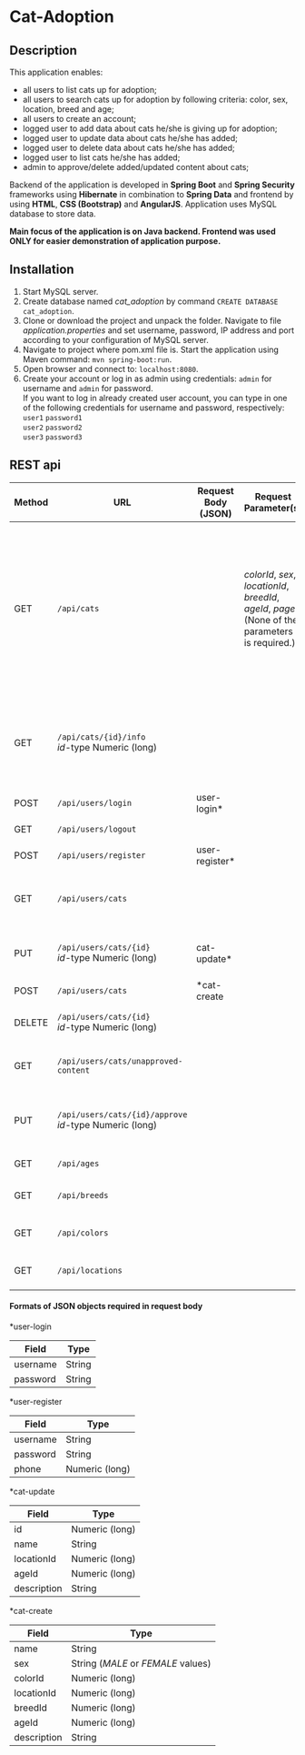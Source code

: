 # Cat-Adoption
## Description
This application enables: 
- all users to list cats up for adoption;
- all users to search cats up for adoption by following criteria: color, sex, location, breed and age;
- all users to create an account;
- logged user to add data about cats he/she is giving up for adoption;
- logged user to update data about cats he/she has added;
- logged user to delete data about cats he/she has added;
- logged user to list cats he/she has added;
- admin to approve/delete added/updated content about cats;

Backend of the application is developed in **Spring Boot** and **Spring Security** frameworks using **Hibernate** in 
combination to **Spring Data** and frontend by using **HTML**, **CSS (Bootstrap)** and **AngularJS**. 
Application uses MySQL database to store data.  

**Main focus of the application is on Java backend. Frontend was used ONLY for easier demonstration of application purpose.**
## Installation
1. Start MySQL server.
2. Create database named _cat_adoption_ by command `CREATE DATABASE cat_adoption`.
2. Clone or download the project and unpack the folder. Navigate to file _application.properties_ and set username, password, 
IP address and port according to your configuration of MySQL server.
3. Navigate to project where pom.xml file is. Start the application using Maven command:
`mvn spring-boot:run`.
4. Open browser and connect to: `localhost:8080`.
5. Create your account or log in as admin using credentials: `admin` for username and `admin` for password.  
If you want to log in already created user account, you can type in one of the following credentials for username and password, respectively:  
`user1`  `password1`  
`user2`  `password2`  
`user3`  `password3`

## REST api
| Method | URL |Request Body (JSON)|Request Parameter(s)| Description | Authority |
|--------|-----|-------------------|--------------------|-------------|-----------|
|GET|`/api/cats`||_colorId_, _sex_, _locationId_, _breedId_, _ageId_, _page_<br>(None of the parameters is required.)|Paginated listing of all cats (approved by admin). Listed parameters enable search by color, sex, location, breed, age and page number, respectively.||
|GET|`/api/cats/{id}/info`<br> _id_-type Numeric (long)|||Retreiving additional data about cat (approved by admin) with specified ID.||
|POST  |`/api/users/login`|user-login*||Login to application.||
|GET  |`/api/users/logout`|||Logout from application.||
|POST  |`/api/users/register`|user-register*||Create an account.||
|GET  |`/api/users/cats`|||Retrieving data about cats created by logged user.|user|
|PUT  |`/api/users/cats/{id}`<br> _id_-type Numeric (long)|cat-update*||Updating data about cat with specified ID.|user|
|POST  |`/api/users/cats`|*cat-create||Creating new cat.|user|
|DELETE  |`/api/users/cats/{id}`<br> _id_-type Numeric (long)|||Deleting cat with specified ID.|admin, user|
|GET  |`/api/users/cats/unapproved-content`|||Retreiving new/updated data about cats.|admin|
|PUT  |`/api/users/cats/{id}/approve`<br> _id_-type Numeric (long)|||Approving new/updated data about cat with specified ID.|admin|
|GET|`/api/ages`|||Retreiving all ages of cats.||
|GET|`/api/breeds`|||Retreiving all breeds of cats.||
|GET|`/api/colors`|||Retreiving all colors of cats.||
|GET|`/api/locations`|||Retreiving all locations of cats.||

#### Formats of JSON objects required in request body
*user-login 

| Field | Type |
|-------|------|
|username|String|
|password|String|

*user-register 

| Field | Type |
|-------|------|
|username|String|
|password|String|
|phone|Numeric (long)|

*cat-update

| Field | Type |
|-------|------|
|id|Numeric (long)|
|name|String|
|locationId|Numeric (long)|
|ageId|Numeric (long)|
|description|String|

*cat-create

| Field | Type |
|-------|------|
|name|String|
|sex|String (_MALE_ or _FEMALE_ values)|
|colorId|Numeric (long)|
|locationId|Numeric (long)|
|breedId|Numeric (long)|
|ageId|Numeric (long)|
|description|String|


